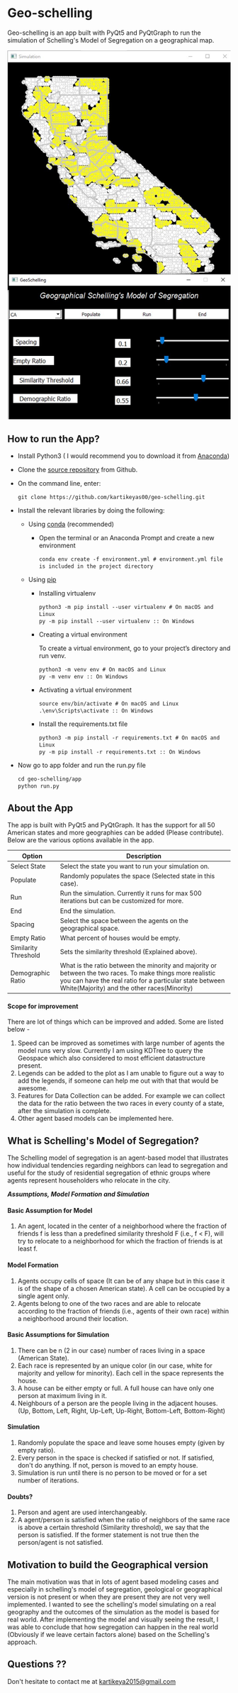 # Geo-schelling
Geo-schelling is an app built with PyQt5 and PyQtGraph to run the simulation of Schelling's Model of Segregation on a geographical map.

![Screenshot](https://github.com/kartikeyas00/geo-schelling/blob/master/screenshots/geoschelling2.JPG)


## How to run the App?

* Install Python3 ( I would recommend you to download it from [Anaconda](https://www.anaconda.com/products/individual))
* Clone the [source repository](https://github.com/kartikeyas00/geo-schelling) from Github.
* On the command line, enter:
    ````
    git clone https://github.com/kartikeyas00/geo-schelling.git
    ````
* Install the relevant libraries by doing the following:
  * Using [conda](https://conda.io/projects/conda/en/latest/user-guide/tasks/manage-environments.html) (recommended)
    * Open the terminal or an Anaconda Prompt and create a new environment
      ````
      conda env create -f environment.yml # environment.yml file is included in the project directory
      ````
    
  * Using [pip](https://packaging.python.org/guides/installing-using-pip-and-virtual-environments/)
    * Installing virtualenv
      ````
      python3 -m pip install --user virtualenv # On macOS and Linux
      py -m pip install --user virtualenv :: On Windows
      ````
    * Creating a virtual environment

      To create a virtual environment, go to your project’s directory and run venv.
      ````
      python3 -m venv env # On macOS and Linux
      py -m venv env :: On Windows
      ````
    * Activating a virtual environment
      ````
      source env/bin/activate # On macOS and Linux
      .\env\Scripts\activate :: On Windows
      ````
    * Install the requirements.txt file
      ````
      python3 -m pip install -r requirements.txt # On macOS and Linux
      py -m pip install -r requirements.txt :: On Windows
      ````
    
* Now go to app folder and run the run.py file
    ````
    cd geo-schelling/app
    python run.py
    ````

## About the App
The app is built with PyQt5 and PyQtGraph. It has the support for all 50 American states and more geographies can be added (Please contribute). Below are the various options available in the app.

| Option | Description |
| -----------| ------------|
| Select State | Select the state you want to run your simulation on. |
|Populate| Randomly populates the space (Selected state in this case). |
|Run| Run the simulation. Currently it runs for max 500 iterations but can be customized for more. |
|End| End the simulation. |
|Spacing| Select the space between the agents on the geographical space. |
|Empty Ratio|What percent of houses would be empty. |
|Similarity Threshold| Sets the similarity threshold (Explained above). |
|Demographic Ratio|What is the ratio between the minority and majority or between the two races. To make things more realistic you can have the real ratio for a particular state between White(Majority) and the other races(Minority)|

#### Scope for improvement
There are lot of things which can be improved and added. Some are listed below -
1. Speed can be improved as sometimes with large number of agents the model runs very slow. Currently I am using KDTree to query the Geospace which also considered to most efficient datastructure present.
2. Legends can be added to the plot as I am unable to figure out a way to add the legends, if someone can help me out with that that would be awesome.
3. Features for Data Collection can be added. For example we can collect the data for the ratio between the two races in every county of a state, after the simulation is complete.
4. Other agent based models can be implemented here.


## What is Schelling's Model of Segregation?
The Schelling model of segregation is an agent-based model that illustrates how individual tendencies regarding neighbors can lead to segregation and useful for the study of residential segregation of ethnic groups where agents represent householders who relocate in the city.

***Assumptions, Model Formation and Simulation***

#### Basic Assumption for Model
1. An agent, located in the center of a neighborhood where the fraction of friends f is less than a predefined similarity threshold F (i.e., f < F), will try to relocate to a neighborhood for which the fraction of friends is at least f.

#### Model Formation
1. Agents occupy cells of space (It can be of any shape but in this case it is of the shape of a chosen American state). A cell can be occupied by a single agent only.
2. Agents belong to one of the two races and are able to relocate according to the fraction of friends (i.e., agents of their own race) within a neighborhood around their location.

#### Basic Assumptions for Simulation
1. There can be n (2 in our case) number of races living in a space (American State).
2. Each race is represented by an unique color (in our case, white for majority and yellow for minority). Each cell in the space represents the house.
3. A house can be either empty or full. A full house can have only one person at maximum living in it. 
4. Neighbours of a person are the people living in the adjacent houses. (Up, Bottom, Left, Right, Up-Left, Up-Right, Bottom-Left, Bottom-Right)

#### Simulation
1. Randomly populate the space and leave some houses empty (given by empty ratio).
2. Every person in the space is checked if satisfied or not. If satisfied, don't do anything. If not, person is moved to an empty house.
3. Simulation is run until there is no person to be moved or for a set number of iterations.

#### Doubts?
1. Person and agent are used interchangeably.
2. A agent/person is satisfied when the ratio of neighbors of the same race is above a certain threshold (Similarity threshold), we say that the person is satisfied. If the former statement is not true then the person/agent is not satisfied.

## Motivation to build the Geographical version
The main motivation was that in lots of agent based modeling cases and especially in schelling's model of segregation, geological or geographical version is not present or when they are present they are not very well implemented. I wanted to see the schelling's model simulating on a real geography and the outcomes of the simulation as the model is based for real world. After implementing the model and visually seeing the result, I was able to conclude that how segregation can happen in the real world (Obviously if we leave certain factors alone) based on the Schelling's approach. 

## Questions ??
Don't hesitate to contact me at kartikeya2015@gmail.com
